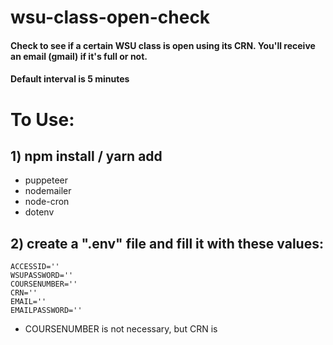 # wsu-class-open-check

#### Check to see if a certain WSU class is open using its CRN. You'll receive an email (gmail) if it's full or not.
#### Default interval is 5 minutes

# To Use:
## 1) npm install / yarn add
   * puppeteer
   * nodemailer
   * node-cron
   * dotenv

## 2) create a ".env" file and fill it with these values:
    ACCESSID=''
    WSUPASSWORD=''
    COURSENUMBER=''
    CRN=''
    EMAIL=''
    EMAILPASSWORD=''
  * COURSENUMBER is not necessary, but CRN is
